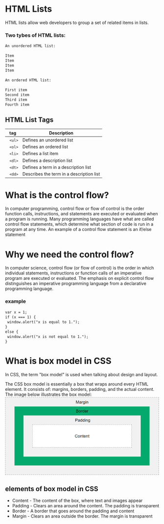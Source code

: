 # HTML Lists

HTML lists allow web developers to group a set of related items in lists.

### Two tybes of HTML lists:

```
An unordered HTML list:

Item
Item
Item
Item

An ordered HTML list:

First item
Second item
Third item
Fourth item
```

## HTML List Tags

| tag     | Description                              |
| ------- | ---------------------------------------- |
| ` <ul>` | Defines an unordered list                |
| ` <ol>` | Defines an ordered list                  |
| ` <li>` | Defines a list item                      |
| ` <dl>` | Defines a description list               |
| ` <dt>` | Defines a term in a description list     |
| ` <dd>` | Describes the term in a description list |

# What is the control flow?

In computer programming, control flow or flow of control is the order function calls, instructions, and statements are executed or evaluated when a program is running. Many programming languages have what are called control flow statements, which determine what section of code is run in a program at any time. An example of a control flow statement is an if/else statement

# Why we need the control flow?

In computer science, control flow (or flow of control) is the order in which individual statements, instructions or function calls of an imperative program are executed or evaluated. The emphasis on explicit control flow distinguishes an imperative programming language from a declarative programming language.

### example

```
var x = 1;
if (x === 1) {
 window.alert("x is equal to 1.");
}
else {
 window.alert("x is not equal to 1.");
}
```

# What is box model in CSS

In CSS, the term "box model" is used when talking about design and layout.

The CSS box model is essentially a box that wraps around every HTML element. It consists of: margins, borders, padding, and the actual content. The image below illustrates the box model:
![css](css.png)

## elements of box model in CSS

- Content - The content of the box, where text and images appear
- Padding - Clears an area around the content. The padding is transparent
- Border - A border that goes around the padding and content
- Margin - Clears an area outside the border. The margin is transparent

